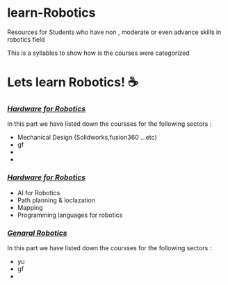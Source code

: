 # learn-Robotics
Resources  for Students who have non , moderate  or even advance skills in robotics field

This is a syllables to show how is the courses were categorized 
# Lets learn Robotics! ☕️

 ### [*Hardware for Robotics*](https://github.com/kfupmRoboticsClub/learn-Robotics/blob/main/Hardware%20Courses%20for%20Robotics)
  In this part we have listed down the coursses for the following sectors :
   - Mechanical Design (Solidworks,fusion360 ...etc)
   - gf
   -
   -
 
  
### [*Hardware for Robotics*](https://github.com/kfupmRoboticsClub/learn-Robotics/blob/main/Hardware%20Courses%20for%20Robotics)
 - AI for Robotics
 - Path planning & loclazation 
 - Mapping
 - Programming languages for robotics 
  
  ### [*Genaral Robotics*](https://github.com/kfupmRoboticsClub/learn-Robotics/blob/main/General%20Robotics%20Courses)
   In this part we have listed down the coursses for the following sectors :
  - yu
  - gf
  -
